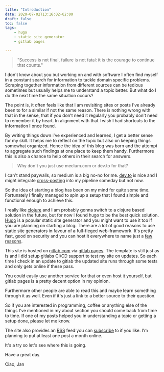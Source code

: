 ```yaml
---
title: "Introduction"
date: 2020-07-02T13:16:02+02:00
draft: false
toc: false
tags: 
    - hugo
    - static site generator
    - gitlab pages

---
```

> "Success is not final, failure is not fatal: it is the courage to continue that counts."

I don't know about you but working on and with software I often find myself in a constant search for information to tackle domain specific problems.
Scraping together information from different sources can be tedious sometimes but usually helps me to understand a topic better.
But what do I do the next time the same situation occurs?

The point is, it often feels like that I am revisiting sites or posts I've already been to for a similar if not the same reason.
There is nothing wrong with that in the sense, that if you don't need it regularly you probably don't need to remember it by heart.
In alignment with that I wish I had shortcuts to the information I once found.

By writing things down I've experienced and learned, I get a better sense for my skill.
It helps me to reflect on the topic but also on keeping things somewhat organized.
Hence the idea of this blog was born and the attempt to aggregate such findings at one place to keep them handy.
Furthermore this is also a chance to help others in their search for answers. 

> Why don't you just use medium.com or dev.to for that?

I can't stand paywalls, so medium is a big no-no for me.
[dev.to][6] is nice and I might integrate [cross-posting][7] into my pipeline someday but not now.

So the idea of starting a blog has been on my mind for quite some time. 
Fortunately I finally managed to spin up a setup that I found simple and functional enough to achieve this.

I really like [clojure][1] and I am probably gonna switch to a clojure based solution in the future, but for now I found hugo to be the best quick solution.
[Hugo][2] is a popular static site generator and you might want to use it too if you are planning on starting a blog.
There are a lot of good reasons to use static site generators in favour of a full-fleged web-framework.
It's pretty fast, good on security and you can host it everywhere to name just a [few reasons][3].

This site is hosted on [gitlab.com][8] via [gitlab pages][4].
The template is still just as is and I did setup gitlabs CI/CD support to test my site on updates.
So each time I check in an update to gitlab the updated site runs through some tests and only gets online if
these pass.

You could easily use another service for that or even host it yourself, but gitlab pages is a pretty decent option in my opinion.

Furthermore other people are able to read this and maybe learn something through it as well.
Even if it's just a link to a better source to their question.

So if you are interested in programming, coffee or anything else of the things I've mentioned in my about section you should come back from time to time.
If one of my posts helped you in understanding a topic or getting a setup done, please let me know.

The site also provides an [RSS][9] feed you can [subscribe][5] to if you like.
I'm planning to put at least one post a month online.

It's a try so let's see where this is going.

Have a great day.

Ciao,
Jan

[1]: https://clojure.org/
[2]: https://gohugo.io/
[3]: https://www.strattic.com/jekyll-hugo-wordpress-pros-cons-static-site-generators/
[4]: https://docs.gitlab.com/ee/user/project/pages/
[5]: https://www.smittie.de/posts/index.xml
[6]: https://dev.to/
[7]: https://dev.to/beeman/automate-your-dev-posts-using-github-actions-4hp3
[8]: https://gitlab.com/lockejan/blog
[9]: https://en.wikipedia.org/wiki/RSS
